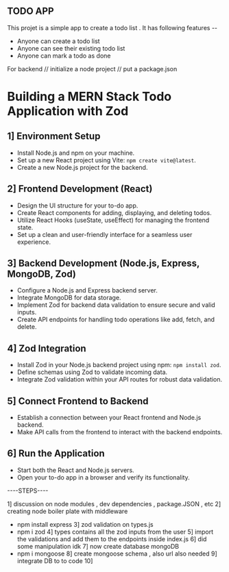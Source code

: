 ## TODO APP

This projet is a simple app to create a todo list .
It has following features --

- Anyone can create a todo list 
- Anyone can see their existing todo list 
- Anyone can mark a todo as done 

For backend 
// initialize a node project
// put a package.json 

# Building a MERN Stack Todo Application with Zod

## 1] **Environment Setup**

- Install Node.js and npm on your machine.
- Set up a new React project using Vite: `npm create vite@latest`.
- Create a new Node.js project for the backend.

## 2] **Frontend Development (React)**

- Design the UI structure for your to-do app.
- Create React components for adding, displaying, and deleting todos.
- Utilize React Hooks (useState, useEffect) for managing the frontend state.
- Set up a clean and user-friendly interface for a seamless user experience.

## 3] **Backend Development (Node.js, Express, MongoDB, Zod)**

- Configure a Node.js and Express backend server.
- Integrate MongoDB for data storage.
- Implement Zod for backend data validation to ensure secure and valid inputs.
- Create API endpoints for handling todo operations like add, fetch, and delete.

## 4] **Zod Integration**

- Install Zod in your Node.js backend project using npm: `npm install zod`.
- Define schemas using Zod to validate incoming data.
- Integrate Zod validation within your API routes for robust data validation.

## 5] **Connect Frontend to Backend**

- Establish a connection between your React frontend and Node.js backend.
- Make API calls from the frontend to interact with the backend endpoints.

## 6] **Run the Application**

- Start both the React and Node.js servers.
- Open your to-do app in a browser and verify its functionality.


----STEPS----

1] discussion on node modules , dev dependencies , package.JSON , etc
2] creating node boiler plate with middleware 
  - npm install express 
3] zod validation on types.js
   - npm i zod
4] types contains all the zod inputs from the user 
5] import the validations and add them to the endpoints inside index.js
6] did some manipulation  idk
7]  now create database mongoDB
  - npm i mongoose 
8]  create mongoose schema , also url also needed 
9] integrate DB to to code 
10] 







